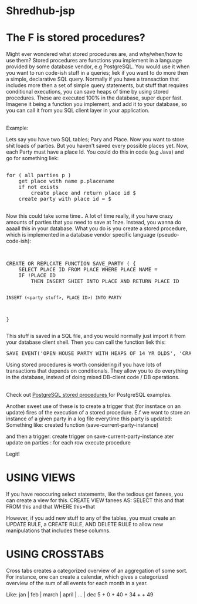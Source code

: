 Shredhub-jsp
============


The F is stored procedures?
==========================
Might ever wondered what stored procedures are, and why/when/how to use them?
Stored procedures are functions you implement in a language provided by some database vendor, e.g PostgreSQL.
You would use it when you want to run code-ish stuff in a queries; liek if you want to do more then a simple, declarative SQL query.
Normally if you have a transaction that includes more then a set of simple query statements, but stuff that requires
conditional executions, you can save heaps of time by using stored procedures. These are executed 100% in the database,
super duper fast. Imagene it being a function you implement, and add it to your database, so you can call it from you
SQL client layer in your application.  <br><br>

Example: <br>


Lets say you have two SQL tables; Pary and Place. Now you want to store shit loads of parties. But you haven't saved every
possible places yet. Now, each Party must have a place Id. You could do this in code (e.g Java) and go for something liek:<br>
<pre>

for ( all parties p ) 
	get place with name p.placename
	if not exists 
		create place and return place id $
	create party with place id = $
 </pre>
Now this could take some time.. A lot of time really, if you have crazy amounts of parties that you need to save at 1nze.
Instead, you wanna do aaaall this in your database. 
What you do is you create a stored procedure, which is implemented in a database vendor specific language (pseudo-code-ish):

<br>
<pre>
CREATE OR REPLCATE FUNCTION SAVE_PARTY (<party stuff, place_name> {
	SELECT PLACE ID FROM PLACE WHERE PLACE NAME = <place_name>
	IF !PLACE ID
		THEN INSERT SHIET INTO PLACE AND RETURN PLACE ID

	INSERT (<party stuff>, PLACE ID>) INTO PARTY 
}
</pre>

This stuff is saved in a SQL file, and you would normally just import it from your database client shell.
Then you can call the function liek this: <br> 

<pre>
SAVE_EVENT('OPEN HOUSE PARTY WITH HEAPS OF 14 YR OLDS', 'CRAIGs HOUSE');
</pre>

Using stored procedures is worth considering if you have lots of transactions that depends on conditionals.
They allow you to do everything in the database, instead of doing mixed DB-client code / DB operations. <br><br>

Check out <a href ="http://www.postgresql.org/docs/8.0/static/plpgsql.html">PostgreSQL stored procedures </a> for PostgreSQL examples.

Another sweet use of these is to create a trigger that (for insntace on an update) fires of the execution of a stored procedure. 
E.f we want to store an instance of a given party in a log file everytime this party is updated:
Something like:
created function (save-current-party-instance)

and then a trigger:
create trigger on save-current-party-instance
	ater update on parties :
		for each row execute procedure
		
Legit!




USING VIEWS
====================================
If you have reoccuring select statements, like the tedious get fanees,
you can create a view for this.
CREATE VIEW fanees AS:
SELECT this and that FROM this and that WHERE this=that

However, if you add new stuff to any of the tables, you must create an
UPDATE RULE, a CREATE RULE, AND DELETE RULE to allow new manipulations that includes these columns.


USING CROSSTABS
======================
Cross tabs creates a categorized overview of an aggregation of some sort.
For instance, one can create a calendar, which gives a categorized overview of the sum of all events for each month in a year.

Like:
jan | feb | march | april | ... | dec
5	+  0  +  40   +    34 +     + 49




  
 